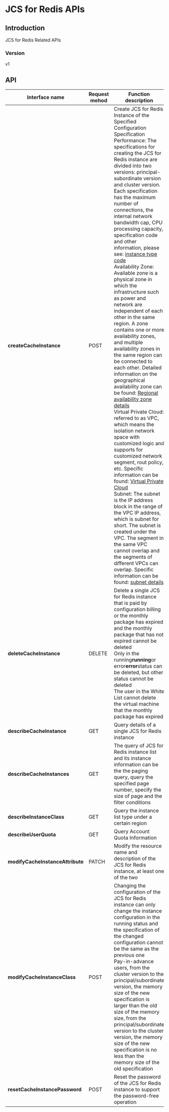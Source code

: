 # JCS for Redis APIs


## Introduction
JCS for Redis Related APIs


### Version
v1


## API
|Interface name|Request mehod|Function description|
|---|---|---|
|**createCacheInstance**|POST|Create JCS for Redis Instance of the Specified Configuration</br>Specification Performance: The specifications for creating the JCS for Redis instance are divided into two versions: principal\-subordinate version and cluster version. Each specification has the maximum number of connections, the internal network bandwidth cap, CPU processing capacity, specification code and other information, please see: <a href="https://www.jdcloud.com/help/detail/411/ isCatalog/1">instance type code</a></br>Availability Zone: Available zone is a physical zone in which the infrastructure such as power and network are independent of each other in the same region. A zone contains one or more availability zones, and multiple availability zones in the same region can be connected to each other. Detailed information on the geographical availability zone can be found: <a href="https://www.jdcloud.com/help/detail/2222/isCatalog/1">Regional availability zone details</a></br>Virtual Private Cloud: referred to as VPC, which means the isolation network space with customized logic and supports for customized network segment, rout policy, etc. Specific information can be found: <a href="https://www.jdcloud.com/help/detail/1509/isCatalog/1">Virtual Private Cloud</a></br>Subnet: The subnet is the IP address block in the range of the VPC IP address, which is subnet for short. The subnet is created under the VPC. The segment in the same VPC cannot overlap and the segments of different VPCs can overlap. Specific information can be found: <a href="https://www.jdcloud.com/help/detail/1510/isCatalog/1">subnet details</a></br>|
|**deleteCacheInstance**|DELETE|Delete a single JCS for Redis instance that is paid by configuration billing or the monthly package has expired and the monthly package that has not expired cannot be deleted</br>Only in the running<b>running</b>or error<b>error</b>status can be deleted, but other status cannot be deleted</br>The user in the White List cannot delete the virtual machine that the monthly package has expired</br>|
|**describeCacheInstance**|GET|Query details of a single JCS for Redis instance|
|**describeCacheInstances**|GET|The query of JCS for Redis instance list and its instance information can be the the paging query, query the specified page number, specify the size of page and the filter conditions|
|**describeInstanceClass**|GET|Query the instance list type under a certain region|
|**describeUserQuota**|GET|Query Account Quota Information|
|**modifyCacheInstanceAttribute**|PATCH|Modify the resource name and description of the JCS for Redis instance, at least one of the two|
|**modifyCacheInstanceClass**|POST|Changing the configuration of the JCS for Redis instance can only change the instance configuration in the running status and the specification of the changed configuration cannot be the same as the previous one</br>Pay\-in\-advance users, from the cluster version to the principal/subordinate version, the memory size of the new specification is larger than the old size of the memory size, from the principal/subordinate version to the cluster version, the memory size of the new specification is no less than the memory size of the old specification</br>|
|**resetCacheInstancePassword**|POST|Reset the password of the JCS for Redis instance to support the password\-free operation|
